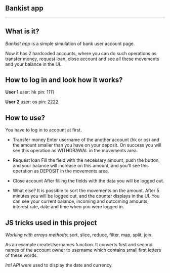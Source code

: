 Bankist app
----------
----------

What is it?
----------

*Bankist app* is a simple simulation of bank user account page.

Now it has 2 hardcoded accounts, where you can do such operations
as transfer money, request loan, close account and see all
these movements and your balance in the UI.

How to log in and look how it works?
----------

**User 1**
user: hk
pin: 1111

**User 2**
user: os
pin: 2222

How to use?
----------

You have to log in to account at first.

+ Transfer money
Enter username of the another account (hk or os) and
the amount smaller than you have on your deposit.
On success you will see this operation as WITHDRAWAL
in the movements area.

+ Request loan
Fill the field with the necessary amount, push the button, 
and your balance will increase on this amount, and you'll see
this operation as DEPOSIT in the movements area.

+ Close account
After filling the fields with the data you will be logged out.

+ What else? 
It is possible to sort the movements on the amount.
After 5 minutes you will be logged out, and the counter displays
in the UI.
You can see your current balance, incoming and outcoming amounts,
interest rate, date and time when you were logged in. 

JS tricks used in this project
----------

*Working with arrays methods:*
sort, slice, reduce, filter, map, split, join.

As an example createUsernames function. It converts 
first and second names of the account owner to username which
contains small first letters of these words. 

*Intl API* were used to display the date and currency.
